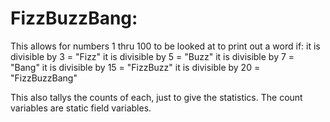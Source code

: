 # FizzBuzzBang:
This allows for numbers 1 thru 100 to be looked at to print out a word if:
it is divisible by 3 = "Fizz"
it is divisible by 5 = "Buzz"
it is divisible by 7 = "Bang"
it is divisible by 15 = "FizzBuzz"
it is divisible by 20 = "FizzBuzzBang"

This also tallys the counts of each, just to give the statistics.  The count variables are static field variables.
